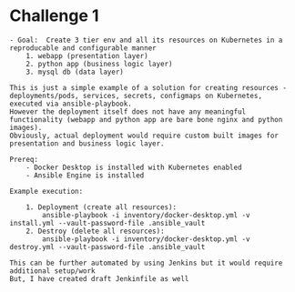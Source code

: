 # Challenge 1

    - Goal:  Create 3 tier env and all its resources on Kubernetes in a reproducable and configurable manner
        1. webapp (presentation layer)
        2. python app (business logic layer)
        3. mysql db (data layer)

    This is just a simple example of a solution for creating resources - deployments/pods, services, secrets, configmaps on Kubernetes, executed via ansible-playbook.
    However the deployment itself does not have any meaningful functionality (webapp and python app are bare bone nginx and python images).
    Obviously, actual deployment would require custom built images for presentation and business logic layer.

    Prereq:
        - Docker Desktop is installed with Kubernetes enabled
        - Ansible Engine is installed

    Example execution:

        1. Deployment (create all resources):
            ansible-playbook -i inventory/docker-desktop.yml -v install.yml --vault-password-file .ansible_vault
        2. Destroy (delete all resources):
            ansible-playbook -i inventory/docker-desktop.yml -v destroy.yml --vault-password-file .ansible_vault

    This can be further automated by using Jenkins but it would require additional setup/work
    But, I have created draft Jenkinfile as well
